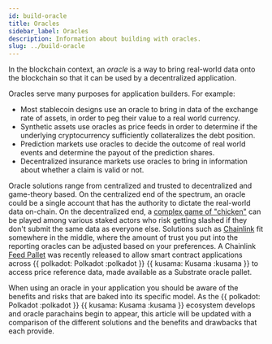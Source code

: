 ```yaml
---
id: build-oracle
title: Oracles
sidebar_label: Oracles
description: Information about building with oracles.
slug: ../build-oracle
---
```


In the blockchain context, an *oracle* is a way to bring real-world data onto the blockchain so that
it can be used by a decentralized application.

Oracles serve many purposes for application builders. For example:

- Most stablecoin designs use an oracle to bring in data of the exchange rate of assets, in order to
  peg their value to a real world currency.
- Synthetic assets use oracles as price feeds in order to determine if the underlying cryptocurrency
  sufficiently collateralizes the debt position.
- Prediction markets use oracles to decide the outcome of real world events and determine the payout
  of the prediction shares.
- Decentralized insurance markets use oracles to bring in information about whether a claim is valid
  or not.

Oracle solutions range from centralized and trusted to decentralized and game-theory based. On the
centralized end of the spectrum, an oracle could be a single account that has the authority to
dictate the real-world data on-chain. On the decentralized end, a [complex game of
"chicken"][schellingcoin] can be played among various staked actors who risk getting slashed if they
don't submit the same data as everyone else. Solutions such as [Chainlink][chainlink] fit somewhere
in the middle, where the amount of trust you put into the reporting oracles can be adjusted based on
your preferences. A Chainlink [Feed Pallet][feed pallet] was recently released to allow smart
contract applications across {{ polkadot: Polkadot :polkadot }} {{ kusama: Kusama :kusama }} to 
access price reference data, made available as a Substrate oracle pallet.

When using an oracle in your application you should be aware of the benefits and risks that are
baked into its specific model. As the {{ polkadot: Polkadot :polkadot }}
{{ kusama: Kusama :kusama }} ecosystem develops and oracle parachains begin to appear, this
article will be updated with a comparison of the different solutions and the benefits and
drawbacks that each provide.

[schellingcoin]: https://blog.ethereum.org/2014/03/28/schellingcoin-a-minimal-trust-universal-data-feed/
[chainlink]: https://polkadot.network/chainlink-reaches-milestone-with-polkadot/
[feed pallet]: https://github.com/smartcontractkit/chainlink-polkadot/blob/master/pallet-chainlink-feed/README.md

